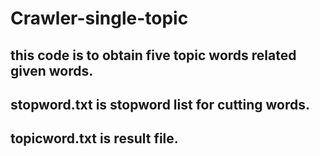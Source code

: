# Crawler-single-topic
## this code is to obtain five topic words related given words.
## stopword.txt is stopword list for cutting words.
## topicword.txt is result file.
